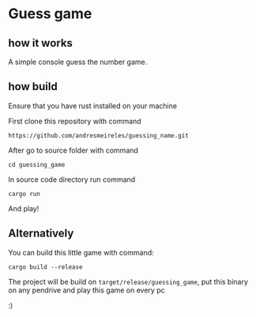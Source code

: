 # Guess game

## how it works

A simple console guess the number game.

## how build

Ensure that you have rust installed on your machine

First clone this repository with command

`https://github.com/andresmeireles/guessing_name.git`

After go to source folder with command

`cd guessing_game`

In source code directory run command

`cargo run`

And play!

## Alternatively

You can build this little game with command:

`cargo build --release`

The project will be build on `target/release/guessing_game`, put this binary on any pendrive and play this game on every pc

:)